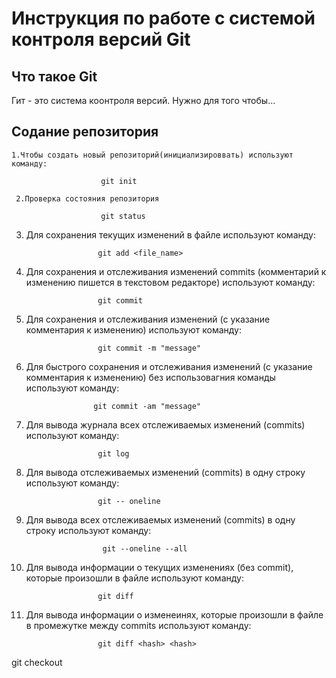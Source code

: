 # **Инструкция по работе с системой контроля версий Git**

## Что такое Git

Гит - это система коонтроля версий. Нужно для того чтобы...

## Содание репозитория

    1.Чтобы создать новый репозиторий(инициализироввать) используют команду:

                        git init

     2.Проверка состояния репозитория

                        git status


 3. Для сохранения текущих изменений в файле используют команду:

                        git add <file_name>
  
  4. Для сохранения и отслеживания изменений commits (комментарий к изменению пишется в текстовом редакторе) используют команду:

                         git commit   

  5. Для сохранения и отслеживания изменений (с указание  комментария к изменению) используют команду:                      

                         git commit -m "message"

  6. Для быстрого сохранения и отслеживания изменений (с указание  комментария к изменению) без использовагния команды используют команду:      

                        git commit -am "message"

  
  7. Для вывода журнала всех отслеживаемых изменений (commits) используют команду:      
  
                         git log

  8. Для вывода отслеживаемых изменений (commits) в одну строку используют команду:            
  
                         git -- oneline

  9. Для вывода всех отслеживаемых изменений (commits) в одну строку используют команду:            
   
                          git --oneline --all

  10. Для вывода информации о текущих изменениях (без commit), которые произошли в файле используют команду:   

                          git diff

  11. Для вывода информации о изменеинях, которые произошли в файле в промежутке между commits используют команду:   

                          git diff <hash> <hash> 

  git checkout <hash>